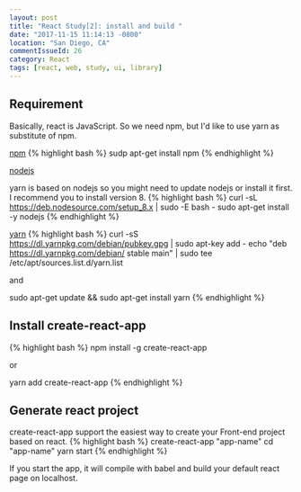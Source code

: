 ```yaml
---
layout: post
title: "React Study[2]: install and build "
date: "2017-11-15 11:14:13 -0800"
location: "San Diego, CA"
commentIssueId: 26
category: React
tags: [react, web, study, ui, library]
---
```


<h2>Requirement</h2>

Basically, react is JavaScript. So we need npm, but I'd like to use yarn as substitute of npm.

[npm](https://www.npmjs.com/)
{% highlight bash %}
sudp apt-get install npm
{% endhighlight %}

[nodejs](https://nodejs.org/en/)

yarn is based on nodejs so you might need to update nodejs or install it first.
I recommend you to install version 8.
{% highlight bash %}
curl -sL https://deb.nodesource.com/setup_8.x | sudo -E bash -
sudo apt-get install -y nodejs
{% endhighlight %}

[yarn](https://yarnpkg.com/en/)
{% highlight bash %}
curl -sS https://dl.yarnpkg.com/debian/pubkey.gpg | sudo apt-key add -
echo "deb https://dl.yarnpkg.com/debian/ stable main" | sudo tee /etc/apt/sources.list.d/yarn.list

and

sudo apt-get update && sudo apt-get install yarn
{% endhighlight %}

<h2>Install create-react-app</h2>

{% highlight bash %}
npm install -g create-react-app

or

yarn add create-react-app
{% endhighlight %}

<h2>Generate react project</h2>

create-react-app support the easiest way to create your Front-end project based on react.
{% highlight bash %}
create-react-app "app-name"
cd "app-name"
yarn start
{% endhighlight %}

If you start the app, it will compile with babel and build your default react page on localhost.
